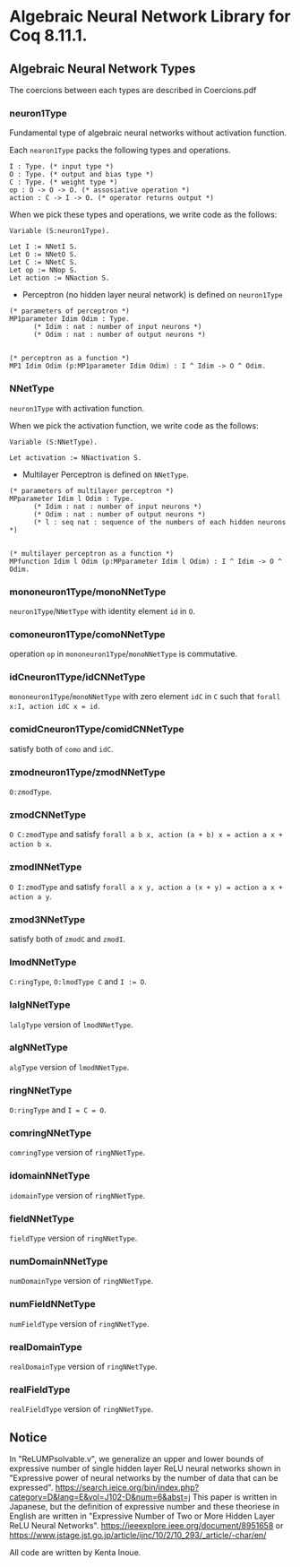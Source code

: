 # Algebraic Neural Network Library for Coq 8.11.1.


## Algebraic Neural Network Types

The coercions between each types are described in Coercions.pdf

### neuron1Type
Fundamental type of algebraic neural networks without activation function.

Each `nearon1Type` packs the following types and operations.
```Coq
I : Type. (* input type *)
O : Type. (* output and bias type *)
C : Type. (* weight type *)
op : O -> O -> O. (* assosiative operation *)
action : C -> I -> O. (* operator returns output *)
```

When we pick these types and operations, we write code as the follows:
```Coq
Variable (S:neuron1Type).

Let I := NNetI S.
Let O := NNetO S.
Let C := NNetC S.
Let op := NNop S.
Let action := NNaction S.
```

- Perceptron (no hidden layer neural network) is defined on `neuron1Type`
```Coq
(* parameters of perceptron *)
MP1parameter Idim Odim : Type.
      (* Idim : nat : number of input neurons *)
      (* Odim : nat : number of output neurons *)


(* perceptron as a function *)
MP1 Idim Odim (p:MP1parameter Idim Odim) : I ^ Idim -> O ^ Odim.
```

### NNetType
`neuron1Type` with activation function.

When we pick the activation function, we write code as the follows:
```Coq
Variable (S:NNetType).

Let activation := NNactivation S.
```

- Multilayer Perceptron is defined on `NNetType`.
```Coq
(* parameters of multilayer perceptron *)
MPparameter Idim l Odim : Type.
      (* Idim : nat : number of input neurons *)
      (* Odim : nat : number of output neurons *)
      (* l : seq nat : sequence of the numbers of each hidden neurons *)


(* multilayer perceptron as a function *)
MPfunction Idim l Odim (p:MPparameter Idim l Odim) : I ^ Idim -> O ^ Odim. 
```

### mononeuron1Type/monoNNetType
`neuron1Type`/`NNetType` with identity element `id` in `O`.

### comoneuron1Type/comoNNetType
operation `op` in `mononeuron1Type`/`monoNNetType` is commutative.

### idCneuron1Type/idCNNetType
`mononeuron1Type`/`monoNNetType` with zero element `idC` in `C` such that `forall x:I, action idC x = id`.

### comidCneuron1Type/comidCNNetType
satisfy both of `como` and `idC`.

### zmodneuron1Type/zmodNNetType
`O:zmodType`.

### zmodCNNetType
`O C:zmodType` and satisfy `forall a b x, action (a + b) x = action a x + action b x`.

### zmodINNetType
`O I:zmodType` and satisfy `forall a x y, action a (x + y) = action a x + action a y`.

### zmod3NNetType
satisfy both of `zmodC` and `zmodI`.

### lmodNNetType
`C:ringType`, `O:lmodType C` and `I := O`.

### lalgNNetType
`lalgType` version of `lmodNNetType`.

### algNNetType
`algType` version of `lmodNNetType`.

### ringNNetType
`O:ringType` and `I = C = O`.

### comringNNetType
`comringType` version of `ringNNetType`.

### idomainNNetType
`idomainType` version of `ringNNetType`.

### fieldNNetType
`fieldType` version of `ringNNetType`.

### numDomainNNetType
`numDomainType` version of `ringNNetType`.

### numFieldNNetType
`numFieldType` version of `ringNNetType`.

### realDomainType
`realDomainType` version of `ringNNetType`.

### realFieldType
`realFieldType` version of `ringNNetType`.

## Notice
In "ReLUMPsolvable.v", we generalize an upper and lower bounds of expressive number of single hidden layer ReLU neural networks shown in "Expressive power of neural networks by the number of data that can be expressed".
https://search.ieice.org/bin/index.php?category=D&lang=E&vol=J102-D&num=6&abst=j
This paper is written in Japanese, but the definition of expressive number and these theoriese in English are written in "Expressive Number of Two or More Hidden Layer ReLU Neural Networks".
https://ieeexplore.ieee.org/document/8951658
or
https://www.jstage.jst.go.jp/article/ijnc/10/2/10_293/_article/-char/en/

All code are written by Kenta Inoue.
